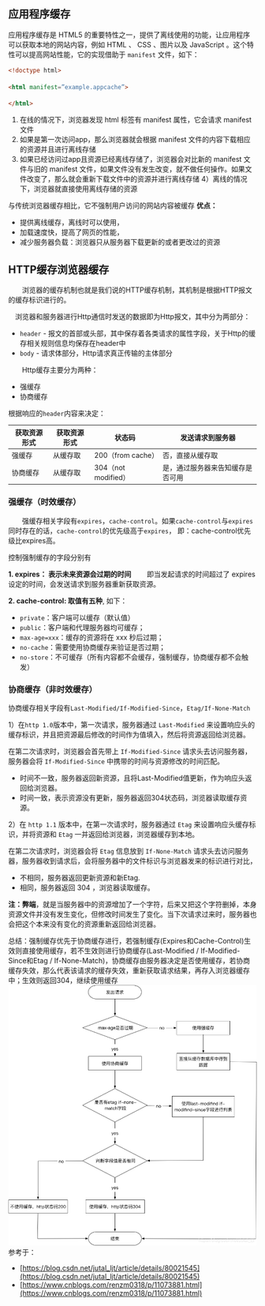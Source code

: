 
## 应用程序缓存
应用程序缓存是 HTML5  的重要特性之一，提供了离线使用的功能，让应用程序可以获取本地的网站内容，例如 HTML 、 CSS 、图片以及 JavaScript 。这个特性可以提高网站性能，它的实现借助于 `manifest` 文件，如下：
```html
<!doctype html>

<html manifest=”example.appcache”>

</html>
```

1. 在线的情况下，浏览器发现 html 标签有 manifest 属性，它会请求 manifest 文件
2. 如果是第一次访问app，那么浏览器就会根据 manifest 文件的内容下载相应的资源并且进行离线存储
3. 如果已经访问过app且资源已经离线存储了，浏览器会对比新的 manifest 文件与旧的 manifest 文件，如果文件没有发生改变，就不做任何操作。如果文件改变了，那么就会重新下载文件中的资源并进行离线存储
4）离线的情况下，浏览器就直接使用离线存储的资源

与传统浏览器缓存相比，它不强制用户访问的网站内容被缓存
**优点：** 
+ 提供离线缓存，离线时可以使用，
+ 加载速度快，提高了网页的性能，
+ 减少服务器负载：浏览器只从服务器下载更新的或者更改过的资源

## HTTP缓存浏览器缓存
&emsp;&emsp;浏览器的缓存机制也就是我们说的HTTP缓存机制，其机制是根据HTTP报文的缓存标识进行的。

&emsp;浏览器和服务器进行Http通信时发送的数据即为Http报文，其中分为两部分：
+ `header` - 报文的首部或头部，其中保存着各类请求的属性字段，关于Http的缓存相关规则信息均保存在header中
+ `body` - 请求体部分，Http请求真正传输的主体部分

&emsp;&emsp;Http缓存主要分为两种：
+ 强缓存
+ 协商缓存

根据响应的`header`内容来决定：

获取资源形式     | 获取资源形式 | 状态码 | 发送请求到服务器
-------- | ----- | ----- | ----- 
强缓存  | 从缓存取 | 200（from cache） |否，直接从缓存取
协商缓存  | 从缓存取 | 304（not modified） | 是，通过服务器来告知缓存是否可用


### 强缓存（时效缓存）
&emsp;&emsp;强缓存相关字段有`expires`，`cache-control`。如果`cache-control`与`expires`同时存在的话，`cache-control`的优先级高于`expires`， 即：cache-control优先级比expires高。

控制强制缓存的字段分别有

**1. expires： 表示未来资源会过期的时间**
	&emsp;&emsp;即当发起请求的时间超过了 expires 设定的时间，会发送请求到服务器重新获取资源。
	
**2. cache-control: 取值有五种**, 如下： 

+ `private`：客户端可以缓存（默认值）
+ `public`：客户端和代理服务器均可缓存；
+ `max-age=xxx`：缓存的资源将在 xxx 秒后过期；
+ `no-cache`：需要使用协商缓存来验证是否过期；
+ `no-store`：不可缓存（所有内容都不会缓存，强制缓存，协商缓存都不会触发）

### 协商缓存（非时效缓存）
协商缓存相关字段有`Last-Modified/If-Modified-Since`，`Etag/If-None-Match`

1）在`http 1.0`版本中，第一次请求，服务器通过 `Last-Modified` 来设置响应头的缓存标识，并且把资源最后修改的时间作为值填入，然后将资源返回给浏览器。

在第二次请求时，浏览器会首先带上 `If-Modified-Since` 请求头去访问服务器，服务器会将 `If-Modified-Since` 中携带的时间与资源修改的时间匹配。

+ 时间不一致，服务器返回新资源，且将Last-Modified值更新，作为响应头返回给浏览器。
+ 时间一致，表示资源没有更新，服务器返回304状态码，浏览器读取缓存资源。

2）在 `http 1.1` 版本中，在第一次请求时，服务器通过 `Etag` 来设置响应头缓存标识，并将资源和 `Etag` 一并返回给浏览器，浏览器缓存到本地。

在第二次请求时，浏览器会将 `Etag` 信息放到 `If-None-Match` 请求头去访问服务器，服务器收到请求后，会将服务器中的文件标识与浏览器发来的标识进行对比，
+ 不相同，服务器返回更新资源和新Etag.   
+ 相同，服务器返回 304 ，浏览器读取缓存。

**注：弊端**，就是当服务器中的资源增加了一个字符，后来又把这个字符删掉，本身资源文件并没有发生变化，但修改时间发生了变化。当下次请求过来时，服务器也会把这个本来没有变化的资源重新返回给浏览器。

总结：强制缓存优先于协商缓存进行，若强制缓存(Expires和Cache-Control)生效则直接使用缓存，若不生效则进行协商缓存(Last-Modified / If-Modified-Since和Etag / If-None-Match)，协商缓存由服务器决定是否使用缓存，若协商缓存失效，那么代表该请求的缓存失效，重新获取请求结果，再存入浏览器缓存中；生效则返回304，继续使用缓存
![Image text](img/缓存流程图.png)
参考于：
+ [https://blog.csdn.net/jutal_ljt/article/details/80021545](https://blog.csdn.net/jutal_ljt/article/details/80021545)
+ [https://www.cnblogs.com/renzm0318/p/11073881.html](https://www.cnblogs.com/renzm0318/p/11073881.html)